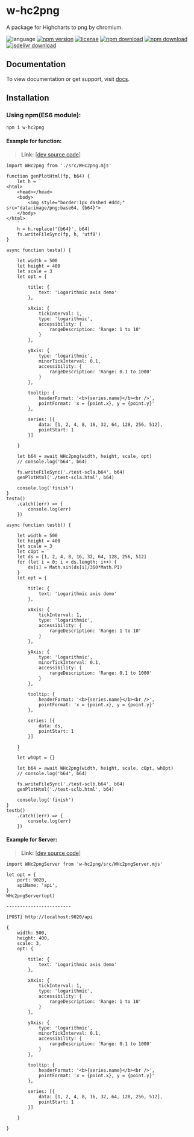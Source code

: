 # w-hc2png
A package for Highcharts to png by chromium.

![language](https://img.shields.io/badge/language-JavaScript-orange.svg) 
[![npm version](http://img.shields.io/npm/v/w-hc2png.svg?style=flat)](https://npmjs.org/package/w-hc2png) 
[![license](https://img.shields.io/npm/l/w-hc2png.svg?style=flat)](https://npmjs.org/package/w-hc2png) 
[![npm download](https://img.shields.io/npm/dt/w-hc2png.svg)](https://npmjs.org/package/w-hc2png) 
[![npm download](https://img.shields.io/npm/dm/w-hc2png.svg)](https://npmjs.org/package/w-hc2png) 
[![jsdelivr download](https://img.shields.io/jsdelivr/npm/hm/w-hc2png.svg)](https://www.jsdelivr.com/package/npm/w-hc2png)

## Documentation
To view documentation or get support, visit [docs](https://yuda-lyu.github.io/w-hc2png/WHc2png.html).

## Installation
### Using npm(ES6 module):
```alias
npm i w-hc2png
```

#### Example for function:
> **Link:** [[dev source code](https://github.com/yuda-lyu/w-hc2png/blob/master/scla.mjs)]
```alias
import WHc2png from './src/WHc2png.mjs'

function genPlotHtml(fp, b64) {
    let h = `
<html>
    <head></head>
    <body>
        <img style="border:1px dashed #ddd;" src="data:image/png;base64, {b64}">
    </body>
</html>
    `
    h = h.replace('{b64}', b64)
    fs.writeFileSync(fp, h, 'utf8')
}

async function testa() {

    let width = 500
    let height = 400
    let scale = 3
    let opt = {

        title: {
            text: 'Logarithmic axis demo'
        },

        xAxis: {
            tickInterval: 1,
            type: 'logarithmic',
            accessibility: {
                rangeDescription: 'Range: 1 to 10'
            }
        },

        yAxis: {
            type: 'logarithmic',
            minorTickInterval: 0.1,
            accessibility: {
                rangeDescription: 'Range: 0.1 to 1000'
            }
        },

        tooltip: {
            headerFormat: '<b>{series.name}</b><br />',
            pointFormat: 'x = {point.x}, y = {point.y}'
        },

        series: [{
            data: [1, 2, 4, 8, 16, 32, 64, 128, 256, 512],
            pointStart: 1
        }]

    }

    let b64 = await WHc2png(width, height, scale, opt)
    // console.log('b64', b64)

    fs.writeFileSync('./test-scla.b64', b64)
    genPlotHtml('./test-scla.html', b64)

    console.log('finish')
}
testa()
    .catch((err) => {
        console.log(err)
    })

async function testb() {

    let width = 500
    let height = 400
    let scale = 3
    let cOpt = `
    let ds = [1, 2, 4, 8, 16, 32, 64, 128, 256, 512]
    for (let i = 0; i < ds.length; i++) {
        ds[i] = Math.sin(ds[i]/360*Math.PI)
    }
    let opt = {

        title: {
            text: 'Logarithmic axis demo'
        },

        xAxis: {
            tickInterval: 1,
            type: 'logarithmic',
            accessibility: {
                rangeDescription: 'Range: 1 to 10'
            }
        },

        yAxis: {
            type: 'logarithmic',
            minorTickInterval: 0.1,
            accessibility: {
                rangeDescription: 'Range: 0.1 to 1000'
            }
        },

        tooltip: {
            headerFormat: '<b>{series.name}</b><br />',
            pointFormat: 'x = {point.x}, y = {point.y}'
        },

        series: [{
            data: ds,
            pointStart: 1
        }]

    }
    `
    let whOpt = {}

    let b64 = await WHc2png(width, height, scale, cOpt, whOpt)
    // console.log('b64', b64)

    fs.writeFileSync('./test-sclb.b64', b64)
    genPlotHtml('./test-sclb.html', b64)

    console.log('finish')
}
testb()
    .catch((err) => {
        console.log(err)
    })

```

#### Example for Server:
> **Link:** [[dev source code](https://github.com/yuda-lyu/w-hc2png/blob/master/srv.mjs)]
```alias
import WHc2pngServer from 'w-hc2png/src/WHc2pngServer.mjs'

let opt = {
    port: 9020,
    apiName: 'api',
}
WHc2pngServer(opt)

------------------------

[POST] http://localhost:9020/api

{
    width: 500,
    height: 400,
    scale: 3,
    opt: {
    
        title: {
            text: 'Logarithmic axis demo'
        },
    
        xAxis: {
            tickInterval: 1,
            type: 'logarithmic',
            accessibility: {
                rangeDescription: 'Range: 1 to 10'
            }
        },
    
        yAxis: {
            type: 'logarithmic',
            minorTickInterval: 0.1,
            accessibility: {
                rangeDescription: 'Range: 0.1 to 1000'
            }
        },
    
        tooltip: {
            headerFormat: '<b>{series.name}</b><br />',
            pointFormat: 'x = {point.x}, y = {point.y}'
        },
    
        series: [{
            data: [1, 2, 4, 8, 16, 32, 64, 128, 256, 512],
            pointStart: 1
        }]
    
    }

}
```
